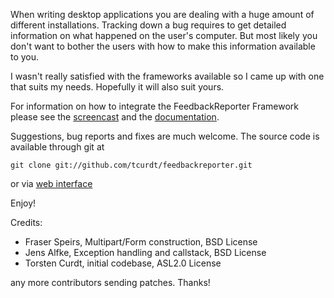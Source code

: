 When writing desktop applications you are dealing with a huge amount of
different installations. Tracking down a bug requires to get detailed
information on what happened on the user's computer. But most likely you don't
want to bother the users with how to make this information available to you.

I wasn't really satisfied with the frameworks available so I came up with one
that suits my needs. Hopefully it will also suit yours.

For information on how to integrate the FeedbackReporter Framework please see
the [screencast][1] and the [documentation][2].

Suggestions, bug reports and fixes are much welcome. The source code is
available through git at

    git clone git://github.com/tcurdt/feedbackreporter.git

or via [web interface][3]

Enjoy!


Credits:

 * Fraser Speirs, Multipart/Form construction, BSD License
 * Jens Alfke, Exception handling and callstack, BSD License
 * Torsten Curdt, initial codebase, ASL2.0 License

any more contributors sending patches. Thanks!

[1]: http://vafer.org/projects/feedbackreporter/screencasts/Integrating%20with%20FeedbackReporter.mov
[2]: https://github.com/tcurdt/feedbackreporter/blob/master/Documentation/Integration.md
[3]: http://github.com/tcurdt/feedbackreporter/tree/master